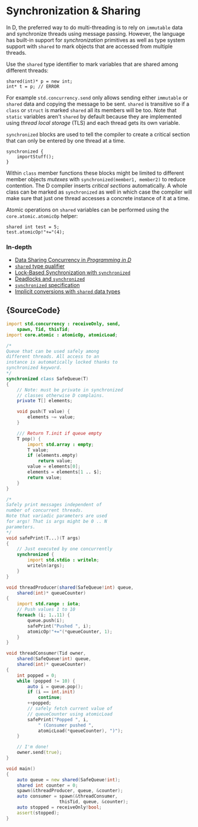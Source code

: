# Synchronization & Sharing

In D, the preferred way to do multi-threading
is to rely on `immutable` data and synchronize threads
using message passing. However, the language has built-in
support for *synchronization* primitives as well as
type system support with `shared` to mark objects
that are accessed from multiple threads.

Use the `shared` type identifier to mark variables
that are shared among different threads:

    shared(int)* p = new int;
    int* t = p; // ERROR

For example `std.concurrency.send` only allows sending either
`immutable` or `shared` data and copying the message
to be sent. `shared` is transitive so if a `class` or `struct`
is marked `shared` all its members will be too.
Note that `static` variables aren't `shared` by
default because they are implemented using
*thread local storage* (TLS) and each thread gets
its own variable.

`synchronized` blocks are used to tell the compiler
to create  a critical section that can only be entered
by one thread at a time.

    synchronized {
        importStuff();
    }

Within `class` member functions these blocks might be
limited to different member objects *mutexes*
with `synchronized(member1, member2)` to reduce
contention. The D compiler inserts *critical
sections* automatically. A whole class can be marked
as `synchronized` as well in which case the compiler will
make sure that just one thread accesses a concrete
instance of it at a time.

Atomic operations on `shared` variables can be
performed using the `core.atomic.atomicOp`
helper:

    shared int test = 5;
    test.atomicOp!"+="(4);

### In-depth

- [Data Sharing Concurrency in _Programming in D_](http://ddili.org/ders/d.en/concurrency_shared.html)
- [`shared` type qualifier](http://www.informit.com/articles/article.aspx?p=1609144&seqNum=11)
- [Lock-Based Synchronization with `synchronized`](http://www.informit.com/articles/article.aspx?p=1609144&seqNum=13)
- [Deadlocks and `synchronized`](http://www.informit.com/articles/article.aspx?p=1609144&seqNum=15)
- [`synchronized` specification](https://dlang.org/spec/statement.html#SynchronizedStatement)
- [Implicit conversions with `shared` data types](https://dlang.org/spec/const3.html#implicit_conversions)

## {SourceCode}

```d
import std.concurrency : receiveOnly, send,
    spawn, Tid, thisTid;
import core.atomic : atomicOp, atomicLoad;

/*
Queue that can be used safely among
different threads. All access to an
instance is automatically locked thanks to
synchronized keyword.
*/
synchronized class SafeQueue(T)
{
    // Note: must be private in synchronized
    // classes otherwise D complains.
    private T[] elements;

    void push(T value) {
        elements ~= value;
    }

    /// Return T.init if queue empty
    T pop() {
        import std.array : empty;
        T value;
        if (elements.empty)
            return value;
        value = elements[0];
        elements = elements[1 .. $];
        return value;
    }
}

/*
Safely print messages independent of
number of concurrent threads.
Note that variadic parameters are used
for args! That is args might be 0 .. N
parameters.
*/
void safePrint(T...)(T args)
{
    // Just executed by one concurrently
    synchronized {
        import std.stdio : writeln;
        writeln(args);
    }
}

void threadProducer(shared(SafeQueue!int) queue,
    shared(int)* queueCounter)
{
    import std.range : iota;
    // Push values 1 to 10
    foreach (i; 1..11) {
        queue.push(i);
        safePrint("Pushed ", i);
        atomicOp!"+="(*queueCounter, 1);
    }
}

void threadConsumer(Tid owner,
    shared(SafeQueue!int) queue,
    shared(int)* queueCounter)
{
    int popped = 0;
    while (popped != 10) {
        auto i = queue.pop();
        if (i == int.init)
            continue;
        ++popped;
        // safely fetch current value of
        // queueCounter using atomicLoad
        safePrint("Popped ", i,
            " (Consumer pushed ",
            atomicLoad(*queueCounter), ")");
    }

    // I'm done!
    owner.send(true);
}

void main()
{
    auto queue = new shared(SafeQueue!int);
    shared int counter = 0;
    spawn(&threadProducer, queue, &counter);
    auto consumer = spawn(&threadConsumer,
                    thisTid, queue, &counter);
    auto stopped = receiveOnly!bool;
    assert(stopped);
}
```
